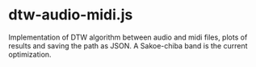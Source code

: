 # dtw-audio-midi.js
Implementation of DTW algorithm between audio and midi files, plots of results and saving the path as JSON. A Sakoe-chiba band is the current optimization.
